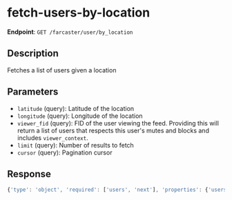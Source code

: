 # fetch-users-by-location

**Endpoint**: `GET /farcaster/user/by_location`

## Description
Fetches a list of users given a location

## Parameters
- `latitude` (query): Latitude of the location
- `longitude` (query): Longitude of the location
- `viewer_fid` (query): FID of the user viewing the feed. Providing this will return a list of users that respects this user's mutes and blocks and includes `viewer_context`.
- `limit` (query): Number of results to fetch
- `cursor` (query): Pagination cursor

## Response
```typescript
{'type': 'object', 'required': ['users', 'next'], 'properties': {'users': {'type': 'array', 'items': {'$ref': '#/components/schemas/User'}}, 'next': {'$ref': '#/components/schemas/NextCursor'}}}
```
